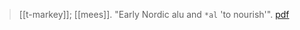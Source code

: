 > [[t-markey]]; [[mees]]. "Early Nordic alu and `*al` 'to nourish'". [pdf](a/t-markey-b-mees2014.pdf)